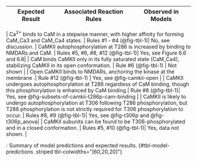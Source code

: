 
|Expected Result| Associated Reaction Rules | Observed in Models |
|-----------------|---------------------------------|-----------------------------|
|
$\mathrm{Ca^{2+}}$ binds to CaM in a stepwise manner, with higher affinity for forming CaM_Ca3 and CaM_Ca4 states. | Rules #1 - #4 (@fig-tbl-1)| No, see discussion.
|
CaMKII autophosphorylation at T286 is increased by binding to NMDARs and CaM. | Rules #5, #6, #8, #12 (@fig-tbl-1)| Yes, see Figure 6.6 and 6.8|
|
CaM binds CaMKII only in its fully saturated state (CaM_Ca4), stabilizing CaMKII in its open conformation. | Rule #6 (@fig-tbl-1) |  Not shown |
|
Open CaMKII binds to NMDARs, anchoring the kinase at the membrane .| Rule #12 (@fig-tbl-1) | Yes, see @fig-camkii-open |
|
CaMKII undergoes autophosphorylation at T286 regardless of CaM binding, though this phosphorylation is enhanced by CaM binding.| Rule #8 (@fig-tbl-1)| Yes, see @fig-subsets-of-camkii-t286p-cam-binding | 
|
CaMKII is likely to undergo autophosphorylation at T306 following T286 phosphorylation, but T286 phosphorylation is not strictly required for T306 phosphorylation to occur. | Rules #8, #9 (@fig-tbl-1)| Yes, see @fig-t306p and @fig-t306p_anova|
|
CaMKII subunits can be found to be T306-phosphorylated and in a closed conformation. | Rules #5, #10 (@fig-tbl-1)| Yes, data not shown. |

: Summary of model predictions and expected results. {#tbl-model-predictions .striped tbl-colwidths="[60,20,20]"}